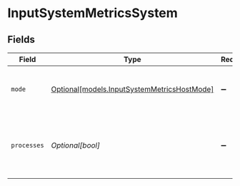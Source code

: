 # InputSystemMetricsSystem


## Fields

| Field                                                                                  | Type                                                                                   | Required                                                                               | Description                                                                            |
| -------------------------------------------------------------------------------------- | -------------------------------------------------------------------------------------- | -------------------------------------------------------------------------------------- | -------------------------------------------------------------------------------------- |
| `mode`                                                                                 | [Optional[models.InputSystemMetricsHostMode]](../models/inputsystemmetricshostmode.md) | :heavy_minus_sign:                                                                     | Select the level of detail for system metrics                                          |
| `processes`                                                                            | *Optional[bool]*                                                                       | :heavy_minus_sign:                                                                     | Generate metrics for the numbers of processes in various states                        |